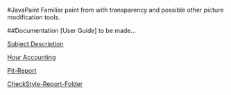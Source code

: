 #JavaPaint
Familiar paint from with transparency and possible other picture modification tools.

##Documentation
[User Guide] to be made...

[Subject Description](https://github.com/kapistelijaKrisu/JavaPaint/blob/master/Documentation/aiheenKuvausJaRakenne.md.save)

[Hour Accounting](https://github.com/kapistelijaKrisu/JavaPaint/blob/master/Documentation/hour-accounting.md)

[Pit-Report](https://htmlpreview.github.io/?https://github.com/kapistelijaKrisu/JavaPaint/blob/master/Documentation/pit/201703231850/index.html)

[CheckStyle-Report-Folder](https://github.com/kapistelijaKrisu/JavaPaint/tree/master/Documentation/checkstyle)
